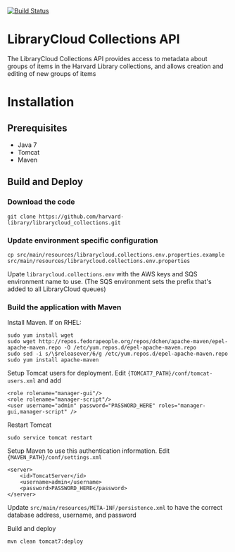 [![Build Status](https://travis-ci.org/harvard-library/librarycloud_collections.png?branch=master)](https://travis-ci.org/harvard-library/librarycloud_collections)

LibraryCloud Collections API
============================

The LibraryCloud Collections API provides access to metadata about groups of items in the Harvard Library collections, and allows creation and editing of new groups of items

# Installation

## Prerequisites

* Java 7
* Tomcat
* Maven

## Build and Deploy

### Download the code

    git clone https://github.com/harvard-library/librarycloud_collections.git

### Update environment specific configuration

    cp src/main/resources/librarycloud.collections.env.properties.example src/main/resources/librarycloud.collections.env.properties

Upate  ```librarycloud.collections.env``` with the AWS keys and SQS environment name to use. (The SQS environment sets the prefix that's added to all LibraryCloud queues)

### Build the application with Maven

Install Maven. If on RHEL:

    sudo yum install wget
    sudo wget http://repos.fedorapeople.org/repos/dchen/apache-maven/epel-apache-maven.repo -O /etc/yum.repos.d/epel-apache-maven.repo
    sudo sed -i s/\$releasever/6/g /etc/yum.repos.d/epel-apache-maven.repo
    sudo yum install apache-maven

Setup Tomcat users for deployment. Edit ```{TOMCAT7_PATH}/conf/tomcat-users.xml``` and add

    <role rolename="manager-gui"/>
    <role rolename="manager-script"/>
    <user username="admin" password="PASSWORD_HERE" roles="manager-gui,manager-script" />

Restart Tomcat

    sudo service tomcat restart

Setup Maven to use this authentication information. Edit ```{MAVEN_PATH}/conf/settings.xml```

    <server>
        <id>TomcatServer</id>
        <username>admin</username>
        <password>PASSWORD_HERE</password>
    </server>

Update ```src/main/resources/META-INF/persistence.xml``` to have the correct database address, username, and password

Build and deploy

    mvn clean tomcat7:deploy


